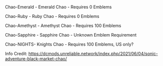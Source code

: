 Chao-Emerald - Emerald Chao - Requires 0 Emblems

Chao-Ruby - Ruby Chao - Requires 0 Emblems

Chao-Amethyst - Amethyst Chao - Requires 100 Emblems

Chao-Sapphire - Sapphire Chao - Unknown Emblem Requirement

Chao-NIGHTS- Knights Chao - Requires 100 Emblems, US only?

Info Credit: https://dcmods.unreliable.network/index.php/2021/06/04/sonic-adventure-black-market-chao/
